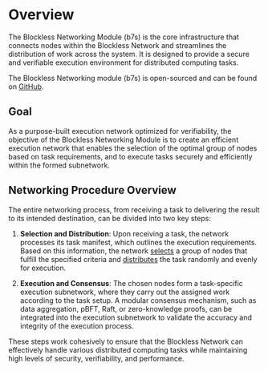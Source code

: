 # Overview

The Blockless Networking Module (b7s) is the core infrastructure that connects nodes within the Blockless Network and streamlines the distribution of work across the system. It is designed to provide a secure and verifiable execution environment for distributed computing tasks.

The Blockless Networking module (b7s) is open-sourced and can be found on [GitHub](https://github.com/blocklessnetwork/b7s).

## Goal

As a purpose-built execution network optimized for verifiability, the objective of the Blockless Networking Module is to create an efficient execution network that enables the selection of the optimal group of nodes based on task requirements, and to execute tasks securely and efficiently within the formed subnetwork.

## Networking Procedure Overview

The entire networking process, from receiving a task to delivering the result to its intended destination, can be divided into two key steps:

1. **Selection and Distribution**: Upon receiving a task, the network processes its task manifest, which outlines the execution requirements. Based on this information, the network [selects](./networking/selection.md) a group of nodes that fulfill the specified criteria and [distributes](./networking/distribution.md) the task randomly and evenly for execution.

2. **Execution and Consensus**: The chosen nodes form a task-specific execution subnetwork, where they carry out the assigned work according to the task setup. A modular consensus mechanism, such as data aggregation, pBFT, Raft, or zero-knowledge proofs, can be integrated into the execution subnetwork to validate the accuracy and integrity of the execution process.

These steps work cohesively to ensure that the Blockless Network can effectively handle various distributed computing tasks while maintaining high levels of security, verifiability, and performance.

